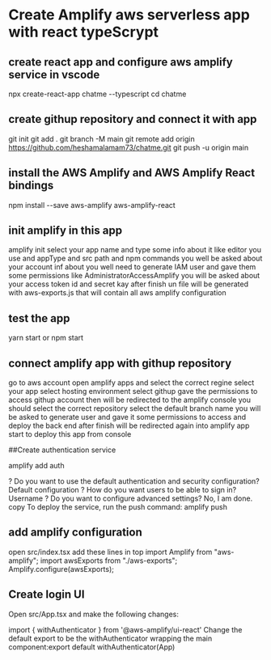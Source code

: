 # Create Amplify aws serverless app with react typeScrypt

## create react app and configure aws amplify service in vscode

npx create-react-app chatme --typescript
cd chatme

## create githup repository and connect it with app

git init
git add .
git branch -M main
git remote add origin https://github.com/heshamalamam73/chatme.git
git push -u origin main

## install the AWS Amplify and AWS Amplify React bindings

npm install --save aws-amplify aws-amplify-react

## init amplify in this app

amplify init
select your app name and type some info about it like editor you use and appType and src path and npm commands
you well be asked about your account inf about
you well need to generate IAM user and gave them some permissions like AdministratorAccessAmplify
you will be asked about your access token id and secret kay
after finish un file will be generated with aws-exports.js that will contain all aws amplify configuration

## test the app

yarn start or npm start

## connect amplify app with githup repository

go to aws account
open amplify apps and select the correct regine
select your app
select hosting environment
select githup
gave the permissions to access githup account
then will be redirected to the amplify console
you should select the correct repository
select the default branch name
you will be asked to generate user and gave it some permissions to access and deploy the back end
after finish will be redirected again into amplify app
start to deploy this app from console

##Create authentication service

amplify add auth

? Do you want to use the default authentication and security configuration? Default configuration
? How do you want users to be able to sign in? Username
? Do you want to configure advanced settings? No, I am done.
copy
To deploy the service, run the push command:
amplify push

## add amplify configuration

open src/index.tsx
add these lines in top
import Amplify from "aws-amplify";
import awsExports from "./aws-exports";
Amplify.configure(awsExports);

## Create login UI

Open src/App.tsx and make the following changes:

import { withAuthenticator } from '@aws-amplify/ui-react'
Change the default export to be the withAuthenticator wrapping the main component:export default withAuthenticator(App)

#
